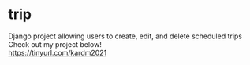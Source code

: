 # trip
Django project allowing users to create, edit, and delete scheduled trips
Check out my project below!
<br/>
https://tinyurl.com/kardm2021

